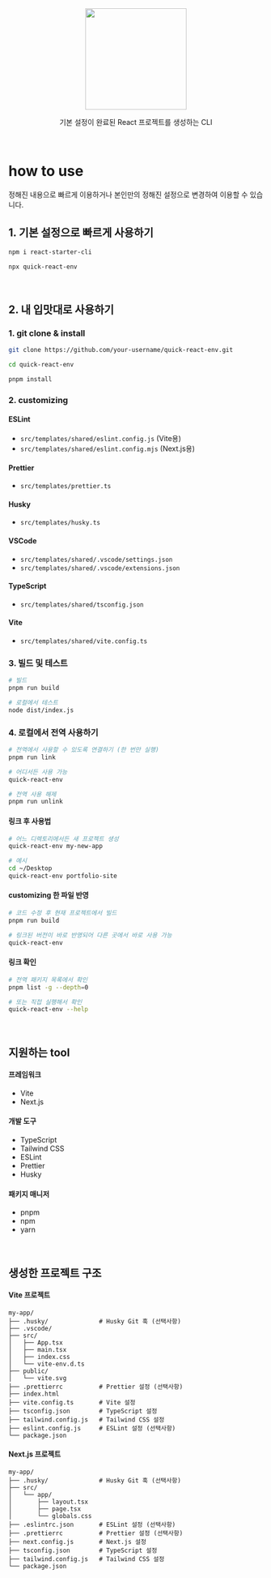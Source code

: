 <div align="center">
  <img src="public/logo.png" height="200">
  <p>기본 설정이 완료된 React 프로젝트를 생성하는 CLI</p>
</div>

<br/>

# how to use

정해진 내용으로 빠르게 이용하거나 본인만의 정해진 설정으로 변경하여 이용할 수 있습니다.

## 1. 기본 설정으로 빠르게 사용하기

```bash
npm i react-starter-cli

npx quick-react-env
```

<br />

## 2. 내 입맛대로 사용하기

### 1. git clone & install

```bash
git clone https://github.com/your-username/quick-react-env.git

cd quick-react-env

pnpm install
```

### 2. customizing

#### ESLint

- `src/templates/shared/eslint.config.js` (Vite용)
- `src/templates/shared/eslint.config.mjs` (Next.js용)

#### Prettier

- `src/templates/prettier.ts`

#### Husky

- `src/templates/husky.ts`

#### VSCode

- `src/templates/shared/.vscode/settings.json`
- `src/templates/shared/.vscode/extensions.json`

#### TypeScript

- `src/templates/shared/tsconfig.json`

#### Vite

- `src/templates/shared/vite.config.ts`

### 3. 빌드 및 테스트

```bash
# 빌드
pnpm run build

# 로컬에서 테스트
node dist/index.js
```

### 4. 로컬에서 전역 사용하기

```bash
# 전역에서 사용할 수 있도록 연결하기 (한 번만 실행)
pnpm run link

# 어디서든 사용 가능
quick-react-env

# 전역 사용 해제
pnpm run unlink
```

#### 링크 후 사용법

```bash
# 어느 디렉토리에서든 새 프로젝트 생성
quick-react-env my-new-app

# 예시
cd ~/Desktop
quick-react-env portfolio-site
```

#### customizing 한 파일 반영

```bash
# 코드 수정 후 현재 프로젝트에서 빌드
pnpm run build

# 링크된 버전이 바로 반영되어 다른 곳에서 바로 사용 가능
quick-react-env
```

#### 링크 확인

```bash
# 전역 패키지 목록에서 확인
pnpm list -g --depth=0

# 또는 직접 실행해서 확인
quick-react-env --help
```

<!-- ### 5. npm에 배포

```bash
# (필수) package.json version update
npm login
npm publish
``` -->

<br />

## 지원하는 tool

#### 프레임워크

- Vite
- Next.js

#### 개발 도구

- TypeScript
- Tailwind CSS
- ESLint
- Prettier
- Husky

#### 패키지 매니저

- pnpm
- npm
- yarn

<br />

## 생성한 프로젝트 구조

#### Vite 프로젝트

```
my-app/
├── .husky/              # Husky Git 훅 (선택사항)
├── .vscode/
├── src/
│   ├── App.tsx
│   ├── main.tsx
│   ├── index.css
│   └── vite-env.d.ts
├── public/
│   └── vite.svg
├── .prettierrc          # Prettier 설정 (선택사항)
├── index.html
├── vite.config.ts       # Vite 설정
├── tsconfig.json        # TypeScript 설정
├── tailwind.config.js   # Tailwind CSS 설정
├── eslint.config.js     # ESLint 설정 (선택사항)
└── package.json
```

#### Next.js 프로젝트

```
my-app/
├── .husky/              # Husky Git 훅 (선택사항)
├── src/
│   └── app/
│       ├── layout.tsx
│       ├── page.tsx
│       └── globals.css
├── .eslintrc.json       # ESLint 설정 (선택사항)
├── .prettierrc          # Prettier 설정 (선택사항)
├── next.config.js       # Next.js 설정
├── tsconfig.json        # TypeScript 설정
├── tailwind.config.js   # Tailwind CSS 설정
└── package.json
```

